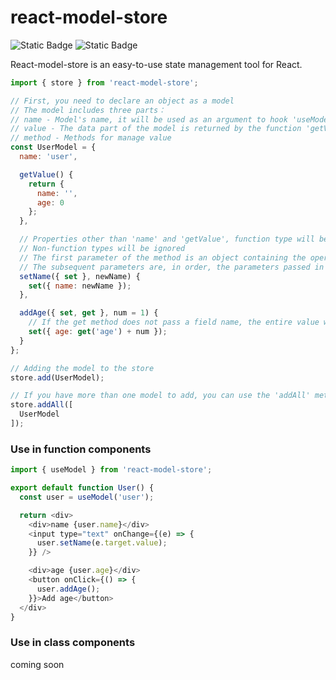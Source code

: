 # react-model-store

![Static Badge](https://img.shields.io/badge/React->=16.8.0-blue)
![Static Badge](https://img.shields.io/badge/version-0.0.1)

React-model-store is an easy-to-use state management tool for React.


```javascript
import { store } from 'react-model-store';

// First, you need to declare an object as a model
// The model includes three parts：
// name - Model's name, it will be used as an argument to hook 'useModel'
// value - The data part of the model is returned by the function 'getValue', and it must be an object
// method - Methods for manage value
const UserModel = {
  name: 'user',

  getValue() {
    return {
      name: '',
      age: 0
    };
  },

  // Properties other than 'name' and 'getValue', function type will be treated as a method
  // Non-function types will be ignored
  // The first parameter of the method is an object containing the operations on the value part, such as: set, get, etc.
  // The subsequent parameters are, in order, the parameters passed in when the method is called
  setName({ set }, newName) {
    set({ name: newName });
  },

  addAge({ set, get }, num = 1) {
    // If the get method does not pass a field name, the entire value will be returned
    set({ age: get('age') + num });
  }
};

// Adding the model to the store
store.add(UserModel);

// If you have more than one model to add, you can use the 'addAll' method
store.addAll([
  UserModel
]);

```

### Use in function components
```javascript
import { useModel } from 'react-model-store';

export default function User() {
  const user = useModel('user');

  return <div>
    <div>name {user.name}</div>
    <input type="text" onChange={(e) => {
      user.setName(e.target.value);
    }} />

    <div>age {user.age}</div>
    <button onClick={() => {
      user.addAge();
    }}>Add age</button>
  </div>
}
```

### Use in class components
coming soon